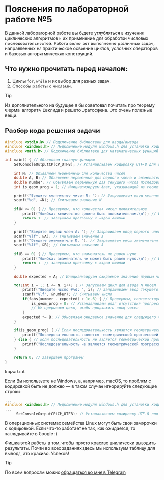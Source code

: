 # Пояснения по лабораторной работе №5

В данной лабораторной работе вы будете углубляться в изучение циклических алгоритмов и их применение для обработки числовых последовательностей. Работа включает выполнение различных задач, направленных на практическое освоение циклов, условных операторов и базовых алгоритмических конструкций.

## Что нужно прочитать перед началом:
1. Циклы ```for```, ```while``` и их выбор для разных задач.
2. Способы работы с числами.

> [!TIP]
> Из дополнительного на будущее я бы советовал почитать про теорему Ферма, алгоритм Евклида и решето Эратосфена. Это очень полезные вещи.

## Разбор кода решения задачи

```c
#include <stdio.h> // Подключение библиотеки для ввода/вывода
#include <windows.h> // Подключение модуля windows.h для установки кодировки вывода
#include <math.h> // Подключение библиотеки для математических функций

int main() { // Объявляем главную функцию
    SetConsoleOutputCP(CP_UTF8); // Устанавливаем кодировку UTF-8 для корректного отображения русских символов

    int N; // Объявляем переменную для количества чисел
    double A, B; // Объявляем переменные для первого члена и знаменателя прогрессии
    double number; // Объявляем переменную для текущего числа последовательности
    int is_geom_prog = 1; // Инициализируем флаг, указывающий на геометрическую прогрессию

    printf("Введите количество чисел N: "); // Запрашиваем ввод количества чисел
    scanf("%d", &N); // Считываем значение N

    if(N <= 0) { // Проверяем, что количество чисел положительное
        printf("Ошибка: количество должно быть положительным.\n"); // Выводим сообщение об ошибке
        return 1; // Завершаем программу с кодом ошибки
    }

    printf("Введите первый член A: "); // Запрашиваем ввод первого члена прогрессии
    scanf("%lf", &A); // Считываем значение A
    printf("Введите знаменатель B: "); // Запрашиваем ввод знаменателя прогрессии
    scanf("%lf", &B); // Считываем значение B

    if(B == 0) { // Проверяем, что знаменатель не равен нулю
        printf("Ошибка: знаменатель не может быть равен нулю.\n"); // Выводим сообщение об ошибке
        return 1; // Завершаем программу с кодом ошибки
    }

    double expected = A; // Инициализируем ожидаемое значение первым членом прогрессии

    for(int i = 1; i <= N; i++) { // Запускаем цикл для ввода N чисел
        printf("Введите число #%d: ", i); // Запрашиваем ввод текущего числа
        scanf("%lf", &number); // Считываем число
        if(fabs(number - expected) > 1e-6) { // Проверяем, соответствует ли число ожидаемому члену прогрессии с учетом эпсилона
            is_geom_prog = 0; // Устанавливаем флаг отсутствия прогрессии
            // Не прерываем цикл, чтобы продолжить ввод чисел
        }
        expected *= B; // Обновляем ожидаемое значение для следующего члена прогрессии
    }

    if(is_geom_prog) { // Если последовательность является геометрической прогрессией
        printf("Последовательность является геометрической прогрессией с первым членом %.2lf и знаменателем %.2lf.\n", A, B); // Выводим соответствующее сообщение
    } else { // Если последовательность не является геометрической прогрессией
        printf("Последовательность не является геометрической прогрессией с заданными параметрами.\n"); // Выводим соответствующее сообщение
    }

    return 0; // Завершаем программу
}
```

> [!IMPORTANT]
> Если Вы используете не Windows, а, например, macOS, то проблем с кодировкой быть не должно — в таком случае игнорируйте следующие строки:
> ```c
> ...
> #include <windows.h> // Подключение модуля windows.h для установки кодировки вывода
> ...
>      SetConsoleOutputCP(CP_UTF8); // Устанавливаем кодировку UTF-8 для вывода в консоли русских символов: иначе будут иероглифы
> ```
>
> В операционных системах семейства Linux могут быть свои заморочки с кодировкой. Если что-то работает не так, как ожидается, то заглядывайте в Google :)

Фишка этой работы в том, чтобы просто красиво циклически выводить результаты. Почти во всех заданиях здесь мы используем таблицу для вывода, это красиво. Успехов!

> [!TIP]
> По всем вопросам можно [обращаться ко мне в Telegram](https://t.me/plunkzy)